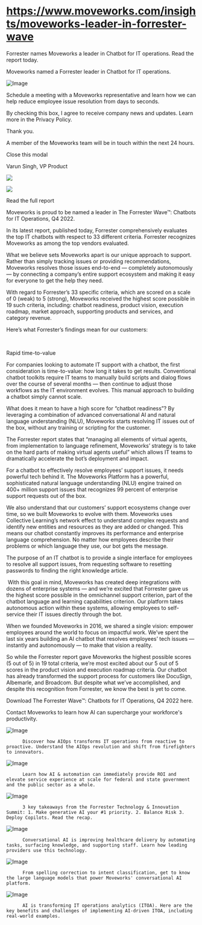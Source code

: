 # https://www.moveworks.com/insights/moveworks-leader-in-forrester-wave

Forrester names Moveworks a leader in Chatbot for IT operations. Read the report today.

Moveworks named a Forrester leader in Chatbot for IT operations. 

![Image](https://www.moveworks.com/hubfs/img/site/qr-demo.png)

Schedule a meeting with a Moveworks representative and learn how we can help reduce employee issue resolution from days to seconds.

By checking this box, I agree to receive company news and updates. Learn more in the Privacy Policy.

Thank you.

A member of the Moveworks team will be in touch within the next 24 hours.



  Close this modal
  



Varun Singh, VP Product 


![](https://www.moveworks.com/hubfs/blog-feature-image-3200x1800--nocopy-1.png)

![](https://www.moveworks.com/hubfs/blog-feature-image-3200x1800--nocopy-1.png)

Read the full report

Moveworks is proud to be named a leader in The Forrester Wave™: Chatbots for IT Operations, Q4 2022.

In its latest report, published today, Forrester comprehensively evaluates the top IT chatbots with respect to 33 different criteria. Forrester recognizes Moveworks as among the top vendors evaluated. 

What we believe sets Moveworks apart is our unique approach to support. Rather than simply tracking issues or providing recommendations, Moveworks resolves those issues end-to-end — completely autonomously — by connecting a company’s entire support ecosystem and making it easy for everyone to get the help they need.

With regard to Forrester’s 33 specific criteria, which are scored on a scale of 0 (weak) to 5 (strong), Moveworks received the highest score possible in 19 such criteria, including: chatbot readiness, product vision, execution roadmap, market approach, supporting products and services, and category revenue. 

Here’s what Forrester’s findings mean for our customers:

 

Rapid time-to-value

For companies looking to automate IT support with a chatbot, the first consideration is time-to-value: how long it takes to get results. Conventional chatbot toolkits require IT teams to manually build scripts and dialog flows over the course of several months — then continue to adjust those workflows as the IT environment evolves. This manual approach to building a chatbot simply cannot scale.

What does it mean to have a high score for “chatbot readiness”? By leveraging a combination of advanced conversational AI and natural language understanding (NLU), Moveworks starts resolving IT issues out of the box, without any training or scripting for the customer. 

The Forrester report states that “managing all elements of virtual agents, from implementation to language refinement, Moveworks’ strategy is to take on the hard parts of making virtual agents useful” which allows IT teams to dramatically accelerate the bot’s deployment and impact.

For a chatbot to effectively resolve employees’ support issues, it needs powerful tech behind it. The Moveworks Platform has a powerful, sophisticated natural language understanding (NLU) engine trained on 400+ million support issues that recognizes 99 percent of enterprise support requests out of the box. 

We also understand that our customers’ support ecosystems change over time, so we built Moveworks to evolve with them. Moveworks uses Collective Learning’s network effect to understand complex requests and identify new entities and resources as they are added or changed. This means our chatbot constantly improves its performance and enterprise language comprehension. No matter how employees describe their problems or which language they use, our bot gets the message.

The purpose of an IT chatbot is to provide a single interface for employees to resolve all support issues, from requesting software to resetting passwords to finding the right knowledge article. 

 With this goal in mind, Moveworks has created deep integrations with dozens of enterprise systems — and we’re excited that Forrester gave us the highest score possible in the omnichannel support criterion, part of the chatbot language and learning capabilities criterion. Our platform takes autonomous action within these systems, allowing employees to self-service their IT issues directly through the bot.

When we founded Moveworks in 2016, we shared a single vision: empower employees around the world to focus on impactful work. We’ve spent the last six years building an AI chatbot that resolves employees’ tech issues — instantly and autonomously — to make that vision a reality.

So while the Forrester report gave Moveworks the highest possible scores (5 out of 5) in 19 total criteria, we’re most excited about our 5 out of 5 scores in the product vision and execution roadmap criteria. Our chatbot has already transformed the support process for customers like DocuSign, Albemarle, and Broadcom. But despite what we’ve accomplished, and despite this recognition from Forrester, we know the best is yet to come.

Download The Forrester Wave™: Chatbots for IT Operations, Q4 2022 here.

Contact  Moveworks to learn how AI can supercharge your workforce's productivity.

![Image](https://www.moveworks.com/hs-fs/hubfs/AIOps-featured-image.png?length=50&name=AIOps-featured-image.png)


          Discover how AIOps transforms IT operations from reactive to proactive. Understand the AIOps revolution and shift from firefighters to innovators.
        

![Image](https://www.moveworks.com/hs-fs/hubfs/Public-Sector-Convo-AI.png?length=50&name=Public-Sector-Convo-AI.png)


          Learn how AI & automation can immediately provide ROI and elevate service experience at scale for federal and state government and the public sector as a whole.
        

![Image](https://www.moveworks.com/hs-fs/hubfs/Forrester%20T%26I%20%281%29.png?length=50&name=Forrester%20T&I%20%281%29.png)


          3 key takeaways from the Forrester Technology & Innovation Summit: 1. Make generative AI your #1 priority. 2. Balance Risk 3. Deploy Copilots. Read the recap.
        

![Image](https://www.moveworks.com/hs-fs/hubfs/healthcare-test.png?length=50&name=healthcare-test.png)


          Conversational AI is improving healthcare delivery by automating tasks, surfacing knowledge, and supporting staff. Learn how leading providers use this technology.
        

![Image](https://www.moveworks.com/hs-fs/hubfs/Moveworks_LLM_Feature.png?length=50&name=Moveworks_LLM_Feature.png)


          From spelling correction to intent classification, get to know the large language models that power Moveworks' conversational AI platform.
        

![Image](https://www.moveworks.com/hs-fs/hubfs/ITOA_feature.png?length=50&name=ITOA_feature.png)


          AI is transforming IT operations analytics (ITOA). Here are the key benefits and challenges of implementing AI-driven ITOA, including real-world examples.
        

